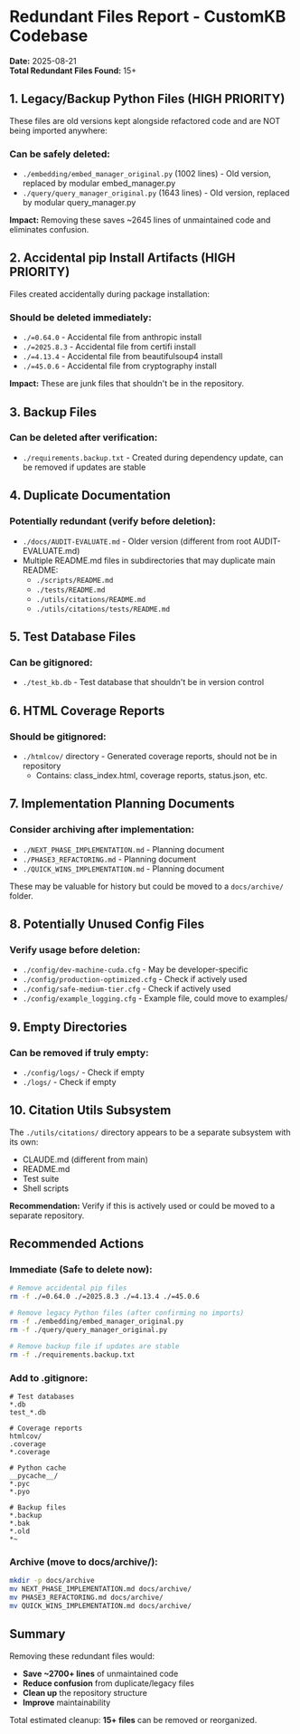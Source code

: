 # Redundant Files Report - CustomKB Codebase

**Date:** 2025-08-21  
**Total Redundant Files Found:** 15+

## 1. Legacy/Backup Python Files (HIGH PRIORITY)

These files are old versions kept alongside refactored code and are NOT being imported anywhere:

### Can be safely deleted:
- `./embedding/embed_manager_original.py` (1002 lines) - Old version, replaced by modular embed_manager.py
- `./query/query_manager_original.py` (1643 lines) - Old version, replaced by modular query_manager.py

**Impact:** Removing these saves ~2645 lines of unmaintained code and eliminates confusion.

## 2. Accidental pip Install Artifacts (HIGH PRIORITY)

Files created accidentally during package installation:

### Should be deleted immediately:
- `./=0.64.0` - Accidental file from anthropic install
- `./=2025.8.3` - Accidental file from certifi install  
- `./=4.13.4` - Accidental file from beautifulsoup4 install
- `./=45.0.6` - Accidental file from cryptography install

**Impact:** These are junk files that shouldn't be in the repository.

## 3. Backup Files

### Can be deleted after verification:
- `./requirements.backup.txt` - Created during dependency update, can be removed if updates are stable

## 4. Duplicate Documentation

### Potentially redundant (verify before deletion):
- `./docs/AUDIT-EVALUATE.md` - Older version (different from root AUDIT-EVALUATE.md)
- Multiple README.md files in subdirectories that may duplicate main README:
  - `./scripts/README.md`
  - `./tests/README.md`
  - `./utils/citations/README.md`
  - `./utils/citations/tests/README.md`

## 5. Test Database Files

### Can be gitignored:
- `./test_kb.db` - Test database that shouldn't be in version control

## 6. HTML Coverage Reports

### Should be gitignored:
- `./htmlcov/` directory - Generated coverage reports, should not be in repository
  - Contains: class_index.html, coverage reports, status.json, etc.

## 7. Implementation Planning Documents

### Consider archiving after implementation:
- `./NEXT_PHASE_IMPLEMENTATION.md` - Planning document
- `./PHASE3_REFACTORING.md` - Planning document  
- `./QUICK_WINS_IMPLEMENTATION.md` - Planning document

These may be valuable for history but could be moved to a `docs/archive/` folder.

## 8. Potentially Unused Config Files

### Verify usage before deletion:
- `./config/dev-machine-cuda.cfg` - May be developer-specific
- `./config/production-optimized.cfg` - Check if actively used
- `./config/safe-medium-tier.cfg` - Check if actively used
- `./config/example_logging.cfg` - Example file, could move to examples/

## 9. Empty Directories

### Can be removed if truly empty:
- `./config/logs/` - Check if empty
- `./logs/` - Check if empty

## 10. Citation Utils Subsystem

The `./utils/citations/` directory appears to be a separate subsystem with its own:
- CLAUDE.md (different from main)
- README.md
- Test suite
- Shell scripts

**Recommendation:** Verify if this is actively used or could be moved to a separate repository.

## Recommended Actions

### Immediate (Safe to delete now):
```bash
# Remove accidental pip files
rm -f ./=0.64.0 ./=2025.8.3 ./=4.13.4 ./=45.0.6

# Remove legacy Python files (after confirming no imports)
rm -f ./embedding/embed_manager_original.py
rm -f ./query/query_manager_original.py

# Remove backup file if updates are stable
rm -f ./requirements.backup.txt
```

### Add to .gitignore:
```gitignore
# Test databases
*.db
test_*.db

# Coverage reports
htmlcov/
.coverage
*.coverage

# Python cache
__pycache__/
*.pyc
*.pyo

# Backup files
*.backup
*.bak
*.old
*~
```

### Archive (move to docs/archive/):
```bash
mkdir -p docs/archive
mv NEXT_PHASE_IMPLEMENTATION.md docs/archive/
mv PHASE3_REFACTORING.md docs/archive/
mv QUICK_WINS_IMPLEMENTATION.md docs/archive/
```

## Summary

Removing these redundant files would:
- **Save ~2700+ lines** of unmaintained code
- **Reduce confusion** from duplicate/legacy files
- **Clean up** the repository structure
- **Improve** maintainability

Total estimated cleanup: **15+ files** can be removed or reorganized.